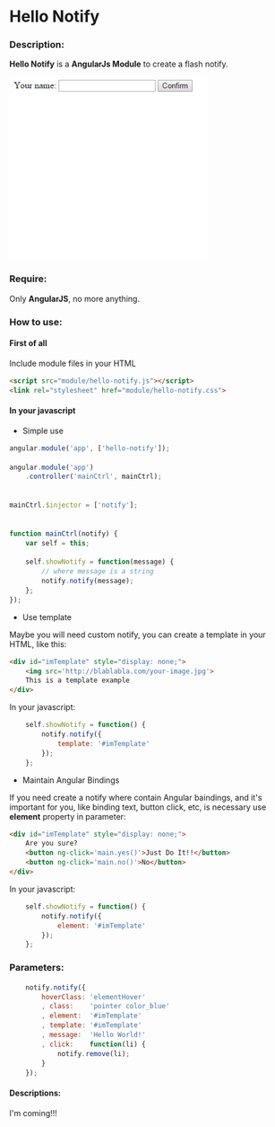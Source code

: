 # Hello Notify

### Description:
**Hello Notify** is a **AngularJs Module** to create a flash notify.

![Hello Notify](img/simple.gif)

### Require:
Only **AngularJS**, no more anything.

### How to use:

#### First of all

Include module files in your HTML

```html
<script src="module/hello-notify.js"></script>
<link rel="stylesheet" href="module/hello-notify.css">
```

#### In your javascript

- Simple use

```javascript
angular.module('app', ['hello-notify']);

angular.module('app')
    .controller('mainCtrl', mainCtrl);


mainCtrl.$injector = ['notify'];


function mainCtrl(notify) {
    var self = this;

    self.showNotify = function(message) {
        // where message is a string
        notify.notify(message);
    };
});
```

- Use template

Maybe you will need custom notify, you can create a template in your HTML, like this:

```html
<div id="imTemplate" style="display: none;">
    <img src='http://blablabla.com/your-image.jpg'>
    This is a template example
</div>
```

In your javascript:

```javascript
    self.showNotify = function() {
        notify.notify({
            template: '#imTemplate'
        });
    };
```

- Maintain Angular Bindings

If you need create a notify where contain Angular baindings, and it's important for you, like binding text, button click, etc, is necessary use **element** property in parameter:

```html
<div id="imTemplate" style="display: none;">
    Are you sure?
    <button ng-click='main.yes()'>Just Do It!!</button>
    <button ng-click='main.no()'>No</button>
</div>
```

In your javascript:

```javascript
    self.showNotify = function() {
        notify.notify({
            element: '#imTemplate'
        });
    };
```

### Parameters:

```javascript
    notify.notify({
        hoverClass: 'elementHover'
        , class:    'pointer color_blue'
        , element:  '#imTemplate'
        , template: '#imTemplate'
        , message:  'Hello World!'
        , click:    function(li) {
            notify.remove(li);
        }
    });
```

#### Descriptions:
I'm coming!!!